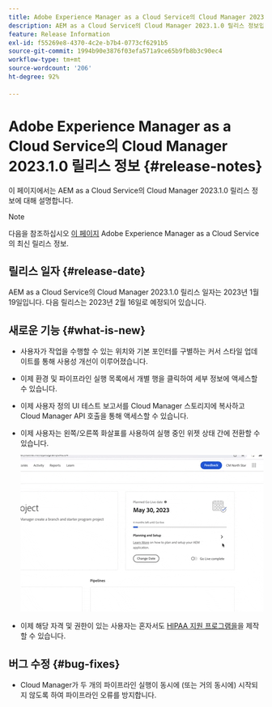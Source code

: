 ```yaml
---
title: Adobe Experience Manager as a Cloud Service의 Cloud Manager 2023.1.0 릴리스 정보
description: AEM as a Cloud Service의 Cloud Manager 2023.1.0 릴리스 정보입니다.
feature: Release Information
exl-id: f55269e8-4370-4c2e-b7b4-0773cf6291b5
source-git-commit: 1994b90e3876f03efa571a9ce65b9fb8b3c90ec4
workflow-type: tm+mt
source-wordcount: '206'
ht-degree: 92%

---
```


# Adobe Experience Manager as a Cloud Service의 Cloud Manager 2023.1.0 릴리스 정보 {#release-notes}

이 페이지에서는 AEM as a Cloud Service의 Cloud Manager 2023.1.0 릴리스 정보에 대해 설명합니다.

>[!NOTE]
>
>다음을 참조하십시오 [이 페이지](/help/release-notes/release-notes-cloud/release-notes-current.md) Adobe Experience Manager as a Cloud Service의 최신 릴리스 정보.

## 릴리스 일자 {#release-date}

AEM as a Cloud Service의 Cloud Manager 2023.1.0 릴리스 일자는 2023년 1월 19일입니다. 다음 릴리스는 2023년 2월 16일로 예정되어 있습니다.

## 새로운 기능 {#what-is-new}

* 사용자가 작업을 수행할 수 있는 위치와 기본 포인터를 구별하는 커서 스타일 업데이트를 통해 사용성 개선이 이루어졌습니다.

* 이제 환경 및 파이프라인 실행 목록에서 개별 행을 클릭하여 세부 정보에 액세스할 수 있습니다.

* 이제 사용자 정의 UI 테스트 보고서를 Cloud Manager 스토리지에 복사하고 Cloud Manager API 호출을 통해 액세스할 수 있습니다.

* 이제 사용자는 왼쪽/오른쪽 화살표를 사용하여 실행 중인 위젯 상태 간에 전환할 수 있습니다.

  ![실행 중인 위젯 전환](/help/implementing/cloud-manager/release-notes/assets/go-live-transitions.gif)

* 이제 해당 자격 및 권한이 있는 사용자는 혼자서도 [HIPAA 지원 프로그램을](/help/implementing/cloud-manager/getting-access-to-aem-in-cloud/creating-production-programs.md)을 제작할 수 있습니다.

## 버그 수정 {#bug-fixes}

* Cloud Manager가 두 개의 파이프라인 실행이 동시에 (또는 거의 동시에) 시작되지 않도록 하여 파이프라인 오류를 방지합니다.
